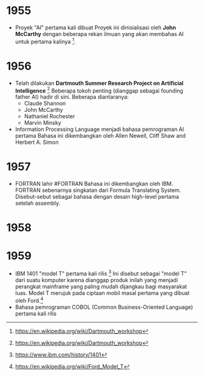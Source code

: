 # 1955
- Proyek "AI" pertama kali dibuat
	Proyek ini dinisialisasi oleh **John McCarthy** dengan beberapa rekan ilmuan yang akan membahas AI untuk pertama kalinya [^1].

# 1956
- Telah dilakukan **Dartmouth Summer Research Project on Artificial Intelligence** [^1]
	Beberapa tokoh penting (dianggap sebagai founding father AI) hadir di sini. Beberapa diantaranya:
	- Claude Shannon
	- John McCarthy
	- Nathaniel Rochester
	- Marvin Minsky
- Information Processing Language menjadi bahasa pemrograman AI pertama
	Bahasa ini dikembangkan oleh Allen Newell, Cliff Shaw and Herbert A. Simon
# 1957
- FORTRAN lahir #FORTRAN
	Bahasa ini dikembangkan oleh IBM. FORTRAN sebenarnya singkatan dari Formula Translating System. Disebut-sebut sebagai bahasa dengan desain high-level pertama setelah assembly.
# 1958
# 1959
- IBM 1401 "model T" pertama kali rilis [^2]
	Ini disebut sebagai "model T" dari suatu komputer karena dianggap produk inilah yang menjadi perangkat mainframe yang paling mudah dijangkau bagi masyarakat luas.
	Model T merujuk pada ciptaan mobil masal pertama yang dibuat oleh Ford.[^3] 
- Bahasa pemrograman COBOL (Common Business-Oriented Language) pertama kali rilis


[^1]: https://en.wikipedia.org/wiki/Dartmouth_workshop
[^2]: https://www.ibm.com/history/1401
[^3]: https://en.wikipedia.org/wiki/Ford_Model_T